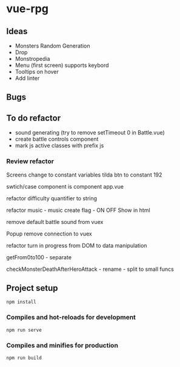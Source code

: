 # vue-rpg
## Ideas
- Monsters Random Generation
- Drop
- Monstropedia
- Menu (first screen) supports keybord
- Tooltips on hover
- Add linter
## Bugs

## To do refactor
- sound generating (try to remove setTimeout 0 in Battle.vue)
- create battle controls component
- mark js active classes with prefix js
### Review refactor
 Screens change to constant variables
tilda btn to constant 192

swtich/case component is component app.vue

refactor difficulty quantifier to string

refactor music - music create flag - ON OFF Show in html

remove default battle sound from vuex

Popup remove connection to vuex

refactor turn in progress from DOM to data manipulation


getFrom0to100 - separate

checkMonsterDeathAfterHeroAttack - rename - split to small funcs



## Project setup
```
npm install
```

### Compiles and hot-reloads for development
```
npm run serve
```

### Compiles and minifies for production
```
npm run build
```

